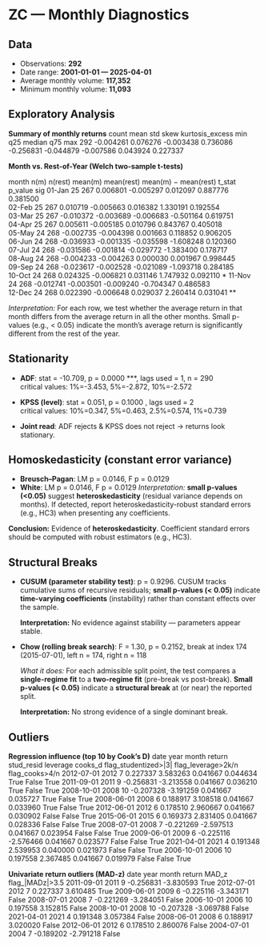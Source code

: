 # ZC — Monthly Diagnostics

## Data

- Observations: **292**  
- Date range: **2001-01-01 — 2025-04-01**
- Average monthly volume: **117,352**  
- Minimum monthly volume: **11,093**


## Exploratory Analysis

**Summary of monthly returns**
 count      mean      std      skew  kurtosis_excess       min       q25    median      q75      max
   292 -0.004261 0.076276 -0.003438         0.736086 -0.256831 -0.044879 -0.007586 0.043924 0.227337


**Month vs. Rest-of-Year (Welch two-sample t-tests)**

 month  n(m)  n(rest)   mean(m)  mean(rest)  mean(m) − mean(rest)    t_stat  p_value sig
01-Jan    25      267  0.006801   -0.005297              0.012097  0.887776 0.381500    
02-Feb    25      267  0.010719   -0.005663              0.016382  1.330191 0.192554    
03-Mar    25      267 -0.010372   -0.003689             -0.006683 -0.501164 0.619751    
04-Apr    25      267  0.005611   -0.005185              0.010796  0.843767 0.405018    
05-May    24      268 -0.002735   -0.004398              0.001663  0.118852 0.906205    
06-Jun    24      268 -0.036933   -0.001335             -0.035598 -1.608248 0.120360    
07-Jul    24      268 -0.031586   -0.001814             -0.029772 -1.383400 0.178717    
08-Aug    24      268 -0.004233   -0.004263              0.000030  0.001967 0.998445    
09-Sep    24      268 -0.023617   -0.002528             -0.021089 -1.093718 0.284185    
10-Oct    24      268  0.024325   -0.006821              0.031146  1.747932 0.092110   *
11-Nov    24      268 -0.012741   -0.003501             -0.009240 -0.704347 0.486583    
12-Dec    24      268  0.022390   -0.006648              0.029037  2.260414 0.031041  **

_Interpretation:_ For each row, we test whether the average return in that month differs from the average return in all the other months. Small p-values (e.g., < 0.05) indicate the month’s average return is significantly different from the rest of the year.


## Stationarity

- **ADF**: stat = -10.709, p = 0.0000 ***, lags used = 1, n = 290  
  critical values: 1%=-3.453, 5%=-2.872, 10%=-2.572

- **KPSS (level)**: stat = 0.051, p = 0.1000 , lags used = 2  
  critical values: 10%=0.347, 5%=0.463, 2.5%=0.574, 1%=0.739

- **Joint read**: ADF rejects & KPSS does not reject → returns look stationary.


## Homoskedasticity (constant error variance)

- **Breusch–Pagan**: LM p = 0.0146, F p = 0.0129  
- **White**: LM p = 0.0146, F p = 0.0129
  *Interpretation:* **small p-values (<0.05)** suggest **heteroskedasticity** (residual variance depends on months). If detected, report heteroskedasticity-robust standard errors (e.g., HC3) when presenting any coefficients.

**Conclusion:** Evidence of **heteroskedasticity**. Coefficient standard errors should be computed with robust estimators (e.g., HC3).


## Structural Breaks

- **CUSUM (parameter stability test)**: p = 0.9296. CUSUM tracks cumulative sums of recursive residuals; **small p-values (< 0.05)** indicate **time-varying coefficients** (instability) rather than constant effects over the sample.

  **Interpretation:** No evidence against stability — parameters appear stable.

- **Chow (rolling break search)**: F = 1.30, p = 0.2152, break at index 174 (2015-07-01), left n = 174, right n = 118

  *What it does:* For each admissible split point, the test compares a **single-regime fit** to a **two-regime fit** (pre-break vs post-break). **Small p-values (< 0.05)** indicate a **structural break** at (or near) the reported split.

  **Interpretation:** No strong evidence of a single dominant break.


## Outliers

**Regression influence (top 10 by Cook’s D)**
      date  year  month    return  stud_resid  leverage  cooks_d  flag_studentized>|3|  flag_leverage>2k/n  flag_cooks>4/n
2012-07-01  2012      7  0.227337    3.583263  0.041667 0.044634                  True               False            True
2011-09-01  2011      9 -0.256831   -3.213558  0.041667 0.036210                  True               False            True
2008-10-01  2008     10 -0.207328   -3.191259  0.041667 0.035727                  True               False            True
2008-06-01  2008      6  0.188917    3.108518  0.041667 0.033960                  True               False            True
2012-06-01  2012      6  0.178510    2.960667  0.041667 0.030902                 False               False            True
2015-06-01  2015      6  0.169373    2.831405  0.041667 0.028336                 False               False            True
2008-07-01  2008      7 -0.221269   -2.597513  0.041667 0.023954                 False               False            True
2009-06-01  2009      6 -0.225116   -2.576466  0.041667 0.023577                 False               False            True
2021-04-01  2021      4  0.191348    2.539953  0.040000 0.021973                 False               False            True
2006-10-01  2006     10  0.197558    2.367485  0.041667 0.019979                 False               False            True


**Univariate return outliers (MAD-z)**
      date  year  month    return     MAD_z  flag_|MADz|>3.5
2011-09-01  2011      9 -0.256831 -3.830593             True
2012-07-01  2012      7  0.227337  3.610485             True
2009-06-01  2009      6 -0.225116 -3.343171            False
2008-07-01  2008      7 -0.221269 -3.284051            False
2006-10-01  2006     10  0.197558  3.152815            False
2008-10-01  2008     10 -0.207328 -3.069788            False
2021-04-01  2021      4  0.191348  3.057384            False
2008-06-01  2008      6  0.188917  3.020020            False
2012-06-01  2012      6  0.178510  2.860076            False
2004-07-01  2004      7 -0.189202 -2.791218            False
